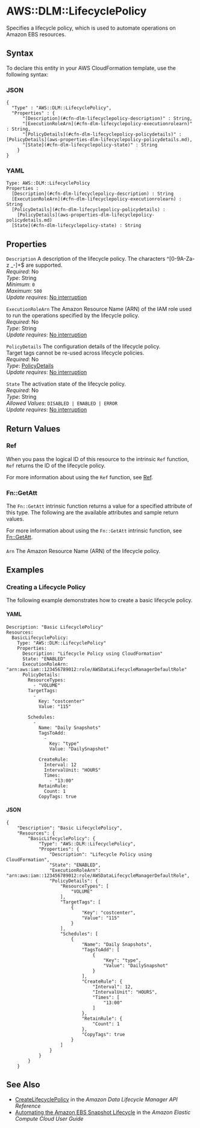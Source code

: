 # AWS::DLM::LifecyclePolicy<a name="aws-resource-dlm-lifecyclepolicy"></a>

Specifies a lifecycle policy, which is used to automate operations on Amazon EBS resources\.

## Syntax<a name="aws-resource-dlm-lifecyclepolicy-syntax"></a>

To declare this entity in your AWS CloudFormation template, use the following syntax:

### JSON<a name="aws-resource-dlm-lifecyclepolicy-syntax.json"></a>

```
{
  "Type" : "AWS::DLM::LifecyclePolicy",
  "Properties" : {
      "[Description](#cfn-dlm-lifecyclepolicy-description)" : String,
      "[ExecutionRoleArn](#cfn-dlm-lifecyclepolicy-executionrolearn)" : String,
      "[PolicyDetails](#cfn-dlm-lifecyclepolicy-policydetails)" : [PolicyDetails](aws-properties-dlm-lifecyclepolicy-policydetails.md),
      "[State](#cfn-dlm-lifecyclepolicy-state)" : String
    }
}
```

### YAML<a name="aws-resource-dlm-lifecyclepolicy-syntax.yaml"></a>

```
Type: AWS::DLM::LifecyclePolicy
Properties : 
﻿  [Description](#cfn-dlm-lifecyclepolicy-description) : String
﻿  [ExecutionRoleArn](#cfn-dlm-lifecyclepolicy-executionrolearn) : String
﻿  [PolicyDetails](#cfn-dlm-lifecyclepolicy-policydetails) : 
    [PolicyDetails](aws-properties-dlm-lifecyclepolicy-policydetails.md)
﻿  [State](#cfn-dlm-lifecyclepolicy-state) : String
```

## Properties<a name="aws-resource-dlm-lifecyclepolicy-properties"></a>

`Description`  <a name="cfn-dlm-lifecyclepolicy-description"></a>
A description of the lifecycle policy\. The characters ^\[0\-9A\-Za\-z \_\-\]\+$ are supported\.  
*Required*: No  
*Type*: String  
*Minimum*: `0`  
*Maximum*: `500`  
*Update requires*: [No interruption](https://docs.aws.amazon.com/AWSCloudFormation/latest/UserGuide/using-cfn-updating-stacks-update-behaviors.html#update-no-interrupt)

`ExecutionRoleArn`  <a name="cfn-dlm-lifecyclepolicy-executionrolearn"></a>
The Amazon Resource Name \(ARN\) of the IAM role used to run the operations specified by the lifecycle policy\.  
*Required*: No  
*Type*: String  
*Update requires*: [No interruption](https://docs.aws.amazon.com/AWSCloudFormation/latest/UserGuide/using-cfn-updating-stacks-update-behaviors.html#update-no-interrupt)

`PolicyDetails`  <a name="cfn-dlm-lifecyclepolicy-policydetails"></a>
The configuration details of the lifecycle policy\.  
Target tags cannot be re\-used across lifecycle policies\.  
*Required*: No  
*Type*: [PolicyDetails](aws-properties-dlm-lifecyclepolicy-policydetails.md)  
*Update requires*: [No interruption](https://docs.aws.amazon.com/AWSCloudFormation/latest/UserGuide/using-cfn-updating-stacks-update-behaviors.html#update-no-interrupt)

`State`  <a name="cfn-dlm-lifecyclepolicy-state"></a>
The activation state of the lifecycle policy\.  
*Required*: No  
*Type*: String  
*Allowed Values*: `DISABLED | ENABLED | ERROR`  
*Update requires*: [No interruption](https://docs.aws.amazon.com/AWSCloudFormation/latest/UserGuide/using-cfn-updating-stacks-update-behaviors.html#update-no-interrupt)

## Return Values<a name="aws-resource-dlm-lifecyclepolicy-return-values"></a>

### Ref<a name="aws-resource-dlm-lifecyclepolicy-return-values-ref"></a>

 When you pass the logical ID of this resource to the intrinsic `Ref` function, `Ref` returns the ID of the lifecycle policy\.

For more information about using the `Ref` function, see [Ref](https://docs.aws.amazon.com/AWSCloudFormation/latest/UserGuide/intrinsic-function-reference-ref.html)\.

### Fn::GetAtt<a name="aws-resource-dlm-lifecyclepolicy-return-values-fn--getatt"></a>

The `Fn::GetAtt` intrinsic function returns a value for a specified attribute of this type\. The following are the available attributes and sample return values\.

For more information about using the `Fn::GetAtt` intrinsic function, see [Fn::GetAtt](https://docs.aws.amazon.com/AWSCloudFormation/latest/UserGuide/intrinsic-function-reference-getatt.html)\.

#### <a name="aws-resource-dlm-lifecyclepolicy-return-values-fn--getatt-fn--getatt"></a>

`Arn`  <a name="Arn-fn::getatt"></a>
The Amazon Resource Name \(ARN\) of the lifecycle policy\.

## Examples<a name="aws-resource-dlm-lifecyclepolicy--examples"></a>

### Creating a Lifecycle Policy<a name="aws-resource-dlm-lifecyclepolicy--examples--Creating_a_Lifecycle_Policy"></a>

The following example demonstrates how to create a basic lifecycle policy\.

#### YAML<a name="aws-resource-dlm-lifecyclepolicy--examples--Creating_a_Lifecycle_Policy--yaml"></a>

```
Description: "Basic LifecyclePolicy"
Resources:
  BasicLifecyclePolicy:
    Type: "AWS::DLM::LifecyclePolicy"
    Properties:
      Description: "Lifecycle Policy using CloudFormation"
      State: "ENABLED"
      ExecutionRoleArn: "arn:aws:iam::123456789012:role/AWSDataLifecycleManagerDefaultRole"
      PolicyDetails:
        ResourceTypes:
          - "VOLUME"
        TargetTags:
          -
            Key: "costcenter"
            Value: "115"
          
        Schedules:
          -
            Name: "Daily Snapshots"
            TagsToAdd:
              -
                Key: "type"
                Value: "DailySnapshot"
              
            CreateRule:
              Interval: 12
              IntervalUnit: "HOURS"
              Times:
                - "13:00"
            RetainRule:
              Count: 1
            CopyTags: true
```

#### JSON<a name="aws-resource-dlm-lifecyclepolicy--examples--Creating_a_Lifecycle_Policy--json"></a>

```
{
    "Description": "Basic LifecyclePolicy",
    "Resources": {
        "BasicLifecyclePolicy": {
            "Type": "AWS::DLM::LifecyclePolicy",
            "Properties": {
                "Description": "Lifecycle Policy using CloudFormation",
                "State": "ENABLED",
                "ExecutionRoleArn": "arn:aws:iam::123456789012:role/AWSDataLifecycleManagerDefaultRole",
                "PolicyDetails": {
                    "ResourceTypes": [
                        "VOLUME"
                    ],
                    "TargetTags": [
                        {
                            "Key": "costcenter",
                            "Value": "115"
                        }
                    ],
                    "Schedules": [
                        {
                            "Name": "Daily Snapshots",
                            "TagsToAdd": [
                                {
                                    "Key": "type",
                                    "Value": "DailySnapshot"
                                }
                            ],
                            "CreateRule": {
                                "Interval": 12,
                                "IntervalUnit": "HOURS",
                                "Times": [
                                    "13:00"
                                ]
                            },
                            "RetainRule": {
                                "Count": 1
                            },
                            "CopyTags": true
                        }
                    ]
                }
            }
        }
    }
```

## See Also<a name="aws-resource-dlm-lifecyclepolicy--seealso"></a>
+  [CreateLifecyclePolicy](https://docs.aws.amazon.com/dlm/latest/APIReference/API_CreateLifecyclePolicy.html) in the *Amazon Data Lifecycle Manager API Reference* 
+  [Automating the Amazon EBS Snapshot Lifecycle](https://docs.aws.amazon.com/AWSEC2/latest/UserGuide/snapshot-lifecycle.html) in the *Amazon Elastic Compute Cloud User Guide* 